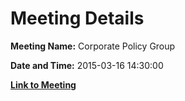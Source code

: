 # Meeting Details

**Meeting Name:** Corporate Policy Group

**Date and Time:** 2015-03-16 14:30:00

**[Link to Meeting](https://www.limerick.ie/council/whats-on/corporate-policy-group)**
